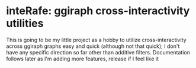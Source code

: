 # inteRafe: ggiraph cross-interactivity utilities

This is going to be my little project as a hobby to utilize cross-interactivity across ggiraph graphs easy and quick (although not that quick); I don't have any specific direction so far other than additive filters. Documentation follows later as I'm adding more features, release if I feel like it
